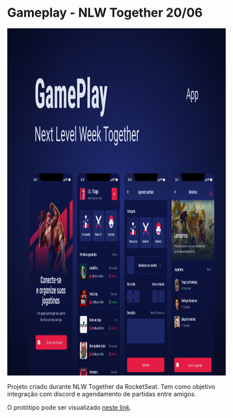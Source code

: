 # Gameplay - NLW Together 20/06

<img src="https://github.com/birobirobiro/nlw-06-gameplay/blob/main/.github/cover.png" alt="gameplay" width="1200" height="800">

Projeto criado durante NLW Together da RocketSeat. Tem como objetivo integração com discord e agendamento de partidas entre amigos.

O protótipo pode ser visualizado [neste link](https://www.figma.com/file/LVQu9OWdjRgHgCB4TmaG9M/GamePlay).

